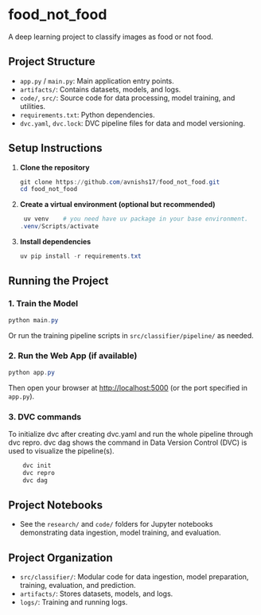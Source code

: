 # food_not_food

A deep learning project to classify images as food or not food.

## Project Structure

- `app.py` / `main.py`: Main application entry points.
- `artifacts/`: Contains datasets, models, and logs.
- `code/`, `src/`: Source code for data processing, model training, and utilities.
- `requirements.txt`: Python dependencies.
- `dvc.yaml`, `dvc.lock`: DVC pipeline files for data and model versioning.

## Setup Instructions

1. **Clone the repository**
   ```powershell
   git clone https://github.com/avnishs17/food_not_food.git
   cd food_not_food
   ```

2. **Create a virtual environment (optional but recommended)**
   ```powershell
    uv venv    # you need have uv package in your base environment.
   .venv/Scripts/activate
   ```

3. **Install dependencies**
   ```powershell
   uv pip install -r requirements.txt
   ```

## Running the Project

### 1. Train the Model
```powershell
python main.py
```
Or run the training pipeline scripts in `src/classifier/pipeline/` as needed.

### 2. Run the Web App (if available)
```powershell
python app.py
```
Then open your browser at [http://localhost:5000](http://localhost:5000) (or the port specified in `app.py`).

### 3. DVC commands
To initialize dvc after creating dvc.yaml and run the whole pipeline through dvc repro. dvc dag shows the command in Data Version Control (DVC) is used to visualize the pipeline(s).
```bash 
    dvc init
    dvc repro
    dvc dag
```

## Project Notebooks
- See the `research/` and `code/` folders for Jupyter notebooks demonstrating data ingestion, model training, and evaluation.

## Project Organization
- `src/classifier/`: Modular code for data ingestion, model preparation, training, evaluation, and prediction.
- `artifacts/`: Stores datasets, models, and logs.
- `logs/`: Training and running logs.
